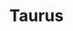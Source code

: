 ---
title: "Taurus"
hashtag: taurus
borders:
  - Aries
  - Auriga
  - Cetus
  - Eridanus
  - Gemini
  - Perseus
  - Orion
tags:
  - Zodiac
  - Constellation
---